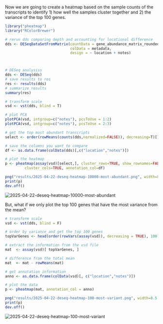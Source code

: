 Now we are going to create a heatmap based on the sample counts of the transcripts to identify 1) how well the samples cluster together and 2) the variance of the top 100 genes. 


``` r
library("pheatmap")
library("RColorBrewer")

# rerun dds comparing depth and accounting for locational difference
dds <- DESeqDataSetFromMatrix(countData = gene_abundance_matrix_rounded,
                              colData = metadata,
                              design = ~ location + notes)



# DESeq analysiss
dds <- DESeq(dds)
# save results to res
res <- results(dds)
# summarize results 
summary(res)

# transform scale
vsd <- vst(dds, blind = T)

# plot PCA
plotPCA(vsd, intgroup=c("notes"), pcsToUse = 1:2)
plotPCA(vsd, intgroup=c("notes"), pcsToUse = 2:3)

# get the top most abundant transcripts
select <- order(rowMeans(counts(dds,normalized=FALSE)), decreasing=T)[1:10000]

# save the columns you want to compare
df <- as.data.frame(colData(dds)[,c("location","notes")])

# plot the heatmap
p <- pheatmap(assay(vsd)[select,], cluster_rows=TRUE, show_rownames=FALSE,
         cluster_cols=TRUE, annotation_col=df)

png("results/2025-04-22-deseq-heatmap-10000-most-abundant.png", width=8.5, height=11, units = "in", res = 300)
print(p)
dev.off()
```

![2025-04-22-deseq-heatmap-10000-most-abundant](https://github.com/user-attachments/assets/bd623ca5-f08c-420d-a57d-64e7b8332f99)


But, what if we only plot the top 100 genes that have the most variance from the mean?

``` r
# transform scale
vsd <- vst(dds, blind = F)

# order by variance and get the top 100 genes
topVarGenes <- head(order(rowVars(assay(vsd)), decreasing = TRUE), 100)

# extract the information from the vsd file
mat  <- assay(vsd)[ topVarGenes, ]

# difference from the total mean
mat  <- mat - rowMeans(mat)

# get annotation information 
anno <- as.data.frame(colData(vsd)[, c("location","notes")])

# plot the data
p <- pheatmap(mat, annotation_col = anno)

png("results/2025-04-22-deseq-heatmap-100-most-variant.png", width=8.5, height=11, units = "in", res = 300)
print(p)
dev.off()
```

![2025-04-22-deseq-heatmap-100-most-variant](https://github.com/user-attachments/assets/b7cdc0e1-f0fd-48fa-8e12-fe6993654afc)
